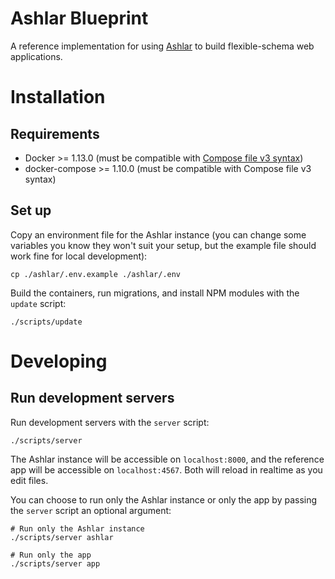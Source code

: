 # Ashlar Blueprint

A reference implementation for using [Ashlar](https://github.com/azavea/ashlar)
to build flexible-schema web applications.

# Installation

## Requirements

- Docker >= 1.13.0 (must be compatible with [Compose file v3
  syntax](https://docs.docker.com/compose/compose-file/compose-versioning/#compatibility-matrix))
- docker-compose >= 1.10.0 (must be compatible with Compose file v3 syntax)

## Set up

Copy an environment file for the Ashlar instance (you can change some variables
you know they won't suit your setup, but the example file should work fine for
local development):

```
cp ./ashlar/.env.example ./ashlar/.env
```

Build the containers, run migrations, and install NPM modules with the `update`
script:

```console
./scripts/update
```

# Developing

## Run development servers

Run development servers with the `server` script:

```console
./scripts/server
```

The Ashlar instance will be accessible on `localhost:8000`, and the reference 
app will be accessible on `localhost:4567`. Both will reload in realtime
as you edit files.

You can choose to run only the Ashlar instance or only the app
by passing the `server` script an optional argument:

```console
# Run only the Ashlar instance
./scripts/server ashlar

# Run only the app
./scripts/server app 
```
